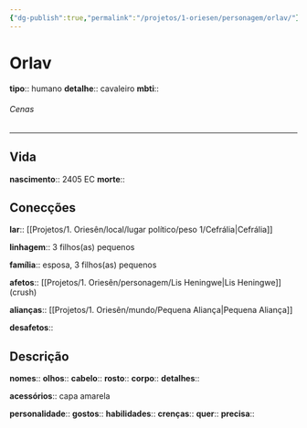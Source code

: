 ```yaml
---
{"dg-publish":true,"permalink":"/projetos/1-oriesen/personagem/orlav/"}
---
```



# Orlav
**tipo**:: humano
**detalhe**:: cavaleiro
**mbti**:: 

###### Cenas



---
## Vida
**nascimento**:: 2405 EC
**morte**:: 


## Conecções
**lar**:: [[Projetos/1. Oriesên/local/lugar político/peso 1/Cefrália|Cefrália]]

**linhagem**:: 3 filhos(as) pequenos

**família**:: esposa, 3 filhos(as) pequenos

**afetos**:: [[Projetos/1. Oriesên/personagem/Lis Heningwe|Lis Heningwe]] (crush)

**alianças**:: [[Projetos/1. Oriesên/mundo/Pequena Aliança|Pequena Aliança]]

**desafetos**:: 


## Descrição
**nomes**:: 
**olhos**:: 
**cabelo**:: 
**rosto**:: 
**corpo**:: 
**detalhes**:: 

**acessórios**:: capa amarela

**personalidade**:: 
**gostos**:: 
**habilidades**:: 
**crenças**:: 
**quer**:: 
**precisa**:: 